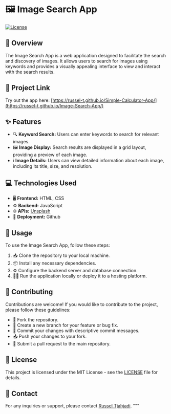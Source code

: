 # 🖼️ Image Search App

[![License](https://img.shields.io/badge/License-MIT-blue.svg)](https://opensource.org/licenses/MIT)

## 🌟 Overview

The Image Search App is a web application designed to facilitate the search and discovery of images. It allows users to search for images using keywords and provides a visually appealing interface to view and interact with the search results.

## 🔗 Project Link

Try out the app here: [https://russel-t.github.io/Simple-Calculator-App/](https://russel-t.github.io/Image-Search-App/)


## ✨ Features

- 🔍 **Keyword Search:** Users can enter keywords to search for relevant images.
- 🖼️ **Image Display:** Search results are displayed in a grid layout, providing a preview of each image.
- ℹ️ **Image Details:** Users can view detailed information about each image, including its title, size, and resolution.

## 💻 Technologies Used

- 🖥️ **Frontend:** HTML, CSS
- ⚙️ **Backend:** JavaScript
- 🌐 **APIs:** [Unsplash](https://unsplash.com/)
- 🚀 **Deployment:** Github

## 🚀 Usage

To use the Image Search App, follow these steps:

1. 📥 Clone the repository to your local machine.
2. 📦 Install any necessary dependencies.
3. ⚙️ Configure the backend server and database connection.
4. 🏃‍♂️ Run the application locally or deploy it to a hosting platform.

## 🤝 Contributing

Contributions are welcome! If you would like to contribute to the project, please follow these guidelines:

- 🍴 Fork the repository.
- 🌿 Create a new branch for your feature or bug fix.
- 💬 Commit your changes with descriptive commit messages.
- 📤 Push your changes to your fork.
- 🔄 Submit a pull request to the main repository.

## 📜 License

This project is licensed under the MIT License - see the [LICENSE](LICENSE) file for details.

## 📧 Contact

For any inquiries or support, please contact [Russel Tjahjadi](mailto:russel.abraham123@gmail.com).
"""
